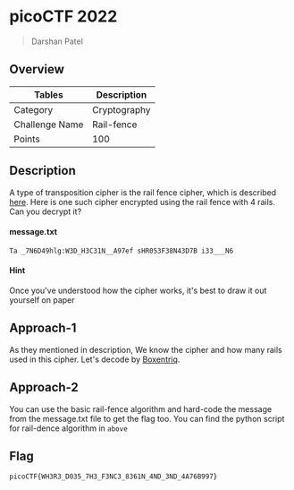 # picoCTF 2022

> Darshan Patel

## Overview

| Tables | Description |
| ------ | ----------- |
| Category | Cryptography |
| Challenge Name | Rail-fence |
| Points | 100 |

## Description

A type of transposition cipher is the rail fence cipher, which is described [here](https://en.wikipedia.org/wiki/Rail_fence_cipher). Here is one such cipher encrypted using the rail fence with 4 rails. Can you decrypt it?

#### message.txt

```
Ta _7N6D49hlg:W3D_H3C31N__A97ef sHR053F38N43D7B i33___N6
```

#### Hint

Once you've understood how the cipher works, it's best to draw it out yourself on paper

## Approach-1

As they mentioned in description, We know the cipher and how many rails used in this cipher. Let's decode by [Boxentriq](https://www.boxentriq.com/code-breaking/rail-fence-cipher).

## Approach-2
You can use the basic rail-fence algorithm and hard-code the message from the message.txt file to get the flag too.
You can find the python script for rail-dence algorithm in `above`

## Flag

```
picoCTF{WH3R3_D035_7H3_F3NC3_8361N_4ND_3ND_4A76B997}
```
